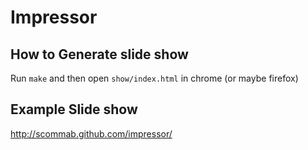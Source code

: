 
# Impressor

## How to Generate slide show

Run `make` and then open `show/index.html` in chrome (or maybe firefox)

## Example Slide show
http://scommab.github.com/impressor/
